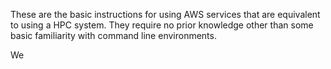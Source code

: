 
These are the basic instructions for using AWS services that are equivalent to using a HPC system. They require no prior knowledge other than some basic familiarity with command line environments. 

We 

